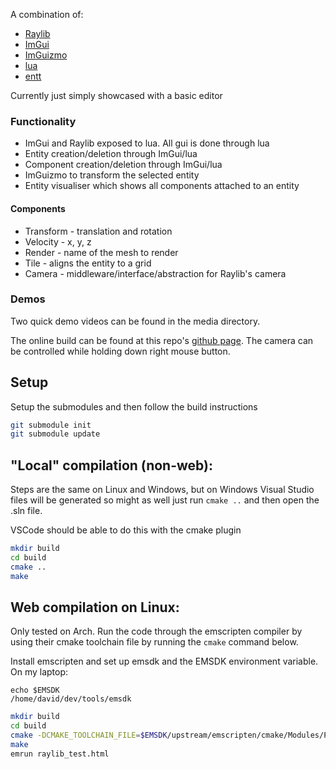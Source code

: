 A combination of:
- [Raylib](https://www.raylib.com/)
- [ImGui](https://www.raylib.com/)
- [ImGuizmo](https://github.com/CedricGuillemet/ImGuizmo)
- [lua](https://www.lua.org/)
- [entt](https://github.com/skypjack/entt)

Currently just simply showcased with a basic editor

### Functionality
- ImGui and Raylib exposed to lua. All gui is done through lua
- Entity creation/deletion through ImGui/lua
- Component creation/deletion through ImGui/lua
- ImGuizmo to transform the selected entity
- Entity visualiser which shows all components attached to an entity

#### Components
- Transform - translation and rotation
- Velocity - x, y, z
- Render - name of the mesh to render
- Tile - aligns the entity to a grid
- Camera - middleware/interface/abstraction for Raylib's camera

### Demos

Two quick demo videos can be found in the media directory.

The online build can be found at this repo's
[github page](https://davidlyheddanielsson.github.io/raylib-scripting/).  The
camera can be controlled while holding down right mouse button.

## Setup

Setup the submodules and then follow the build instructions

```bash
git submodule init
git submodule update
```

## "Local" compilation (non-web):

Steps are the same on Linux and Windows, but on Windows Visual Studio files will
be generated so might as well just run `cmake ..` and then open the .sln file.

VSCode should be able to do this with the cmake plugin

```bash
mkdir build
cd build
cmake ..
make
```

## Web compilation on Linux:

Only tested on Arch. Run the code through the emscripten compiler by using their
cmake toolchain file by running the `cmake` command below.

Install emscripten and set up emsdk and the EMSDK environment variable. On my
laptop:
```
echo $EMSDK
/home/david/dev/tools/emsdk
```

```bash
mkdir build
cd build
cmake -DCMAKE_TOOLCHAIN_FILE=$EMSDK/upstream/emscripten/cmake/Modules/Platform/Emscripten.cmake -DPLATFORM=Web ..
make
emrun raylib_test.html
```

